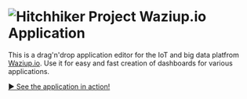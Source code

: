 # ![Hitchhiker Project](https://raw.githubusercontent.com/j-forster/Waziup-Dashboard/master/www/favicon.ico) Waziup.io Application

This is a drag'n'drop application editor for the IoT and big data platfrom [Waziup.io](http://www.waziup.io/).
Use it for easy and fast creation of dashboards for various applications.

[▶ See the application in action!](https://j-forster.github.io/Waziup-Application/www/editor.html?demo)